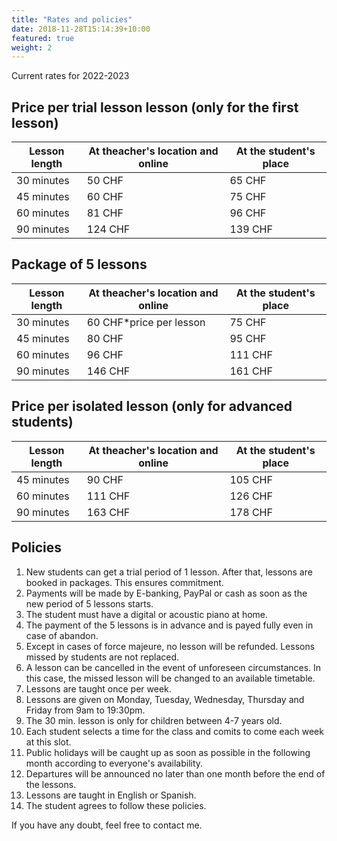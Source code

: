 ```yaml
---
title: "Rates and policies"
date: 2018-11-28T15:14:39+10:00
featured: true
weight: 2
---
```


Current rates for 2022-2023

## Price per trial lesson lesson (only for the first lesson)

Lesson length | At theacher's location and online | At the student's place
--- | --- | ---
30 minutes | 50 CHF | 65 CHF
45 minutes | 60 CHF | 75 CHF
60 minutes | 81 CHF | 96 CHF
90 minutes | 124 CHF| 139 CHF

## Package of 5 lessons

Lesson length | At theacher's location and online | At the student's place
--- | --- | ---
30 minutes | 60 CHF*price per lesson | 75 CHF
45 minutes | 80 CHF | 95 CHF
60 minutes | 96 CHF | 111 CHF
90 minutes | 146 CHF| 161 CHF

## Price per isolated lesson (only for advanced students)

Lesson length | At theacher's location and online | At the student's place
--- | --- | ---
45 minutes | 90 CHF | 105 CHF
60 minutes | 111 CHF | 126 CHF
90 minutes | 163 CHF| 178 CHF

## Policies

1. New students can get a trial period of 1 lesson. After that, lessons are booked in packages. This ensures commitment.
2. Payments will be made by E-banking, PayPal or cash as soon as the new period of 5 lessons starts. 
3. The student must have a digital or acoustic piano at home.
4. The payment of the 5 lessons is in advance and is payed fully even in case of abandon.
5. Except in cases of force majeure, no lesson will be refunded. Lessons missed by students are not replaced.
6. A lesson can be cancelled in the event of unforeseen circumstances. In this case, the missed lesson will be changed to an available timetable. 
7. Lessons are taught once per week. 
8. Lessons are given on Monday, Tuesday, Wednesday, Thursday and Friday from 9am to 19:30pm. 
9. The 30 min. lesson is only for children between 4-7 years old. 
10. Each student selects a time for the class and comits to come each week at this slot. 
11. Public holidays will be caught up as soon as possible in the following month according to everyone's availability.
12. Departures will be announced no later than one month before the end of the lessons.
13. Lessons are taught in English or Spanish.
14. The student agrees to follow these policies.

If you have any doubt, feel free to contact me.
